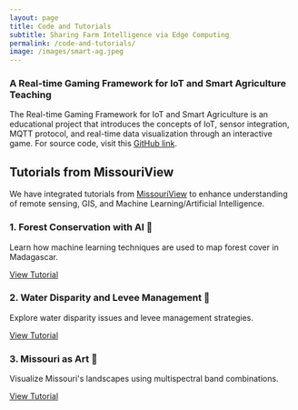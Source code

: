 ```yaml
---
layout: page
title: Code and Tutorials
subtitle: Sharing Farm Intelligence via Edge Computing
permalink: /code-and-tutorials/
image: /images/smart-ag.jpeg
---
```


<h3>A Real-time Gaming Framework for IoT and Smart Agriculture Teaching</h3>
<p>The Real-time Gaming Framework for IoT and Smart Agriculture is an educational project that introduces the concepts of IoT, sensor integration, MQTT protocol, and real-time data visualization through an interactive game. For source code, visit this <a href="https://github.com/Shakoor-Lab-Organization/learn_ioat" target="_blank">GitHub link</a>.</p>

<h2>Tutorials from MissouriView</h2>
<p>We have integrated tutorials from <a href="https://missouriview.github.io/" target="_blank">MissouriView</a> to enhance understanding of remote sensing, GIS, and Machine Learning/Artificial Intelligence.</p>

<h3>1. Forest Conservation with AI 🌲</h3>
<p>Learn how machine learning techniques are used to map forest cover in Madagascar.</p>
<p><a href="https://missouriview.github.io/forest-conservation/" target="_blank">View Tutorial</a></p>

<h3>2. Water Disparity and Levee Management 🚰</h3>
<p>Explore water disparity issues and levee management strategies.</p>
<p><a href="https://missouriview.github.io/water-disparity/" target="_blank">View Tutorial</a></p>

<h3>3. Missouri as Art 🎨</h3>
<p>Visualize Missouri's landscapes using multispectral band combinations.</p>
<p><a href="https://missouriview.github.io/missouri-as-art/" target="_blank">View Tutorial</a></p>
